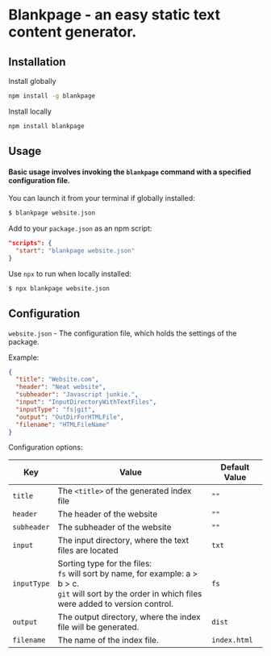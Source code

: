 # Blankpage - an easy static text content generator.

## Installation

Install globally

```bash
npm install -g blankpage
```

Install locally

```bash
npm install blankpage
```

## Usage

#### Basic usage involves invoking the `blankpage` command with a specified configuration file.

You can launch it from your terminal if globally installed:

```bash
$ blankpage website.json
```

Add to your `package.json` as an npm script:

```json
"scripts": {
  "start": "blankpage website.json"
}
```

Use `npx` to run when locally installed:

```bash
$ npx blankpage website.json
```

## Configuration

`website.json` - The configuration file, which holds the settings of the package.

Example:

```json
{
  "title": "Website.com",
  "header": "Neat website",
  "subheader": "Javascript junkie.",
  "input": "InputDirectoryWithTextFiles",
  "inputType": "fs|git",
  "output": "OutDirForHTMLFile",
  "filename": "HTMLFileName"
}
```

Configuration options:

| Key         | Value                                                                                                                                                         | Default Value |
| ----------- | ------------------------------------------------------------------------------------------------------------------------------------------------------------- | ------------- |
| `title`     | The `<title>` of the generated index file                                                                                                                     | `""`          |
| `header`    | The header of the website                                                                                                                                     | `""`          |
| `subheader` | The subheader of the website                                                                                                                                  | `""`          |
| `input`     | The input directory, where the text files are located                                                                                                         | `txt`         |
| `inputType` | Sorting type for the files:<br> `fs` will sort by name, for example: a > b > c.<br>`git` will sort by the order in which files were added to version control. | `fs`          |
| `output`    | The output directory, where the index file will be generated.                                                                                                 | `dist`        |
| `filename`  | The name of the index file.                                                                                                                                   | `index.html`  |
